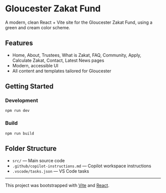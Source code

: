 # Gloucester Zakat Fund

A modern, clean React + Vite site for the Gloucester Zakat Fund, using a green and cream color scheme.

## Features
- Home, About, Trustees, What is Zakat, FAQ, Community, Apply, Calculate Zakat, Contact, Latest News pages
- Modern, accessible UI
- All content and templates tailored for Gloucester

## Getting Started

### Development
```
npm run dev
```

### Build
```
npm run build
```

## Folder Structure
- `src/` — Main source code
- `.github/copilot-instructions.md` — Copilot workspace instructions
- `.vscode/tasks.json` — VS Code tasks

---
This project was bootstrapped with [Vite](https://vitejs.dev/) and [React](https://react.dev/).
